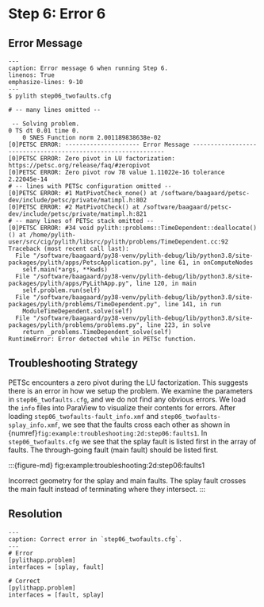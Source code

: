 # Step 6: Error 6

## Error Message

```{code-block} console
---
caption: Error message 6 when running Step 6.
linenos: True
emphasize-lines: 9-10
---
$ pylith step06_twofaults.cfg

# -- many lines omitted --

 -- Solving problem.
0 TS dt 0.01 time 0.
    0 SNES Function norm 2.001189838638e-02 
[0]PETSC ERROR: --------------------- Error Message --------------------------------------------------------------
[0]PETSC ERROR: Zero pivot in LU factorization: https://petsc.org/release/faq/#zeropivot
[0]PETSC ERROR: Zero pivot row 78 value 1.11022e-16 tolerance 2.22045e-14
# -- lines with PETSc configuration omitted --
[0]PETSC ERROR: #1 MatPivotCheck_none() at /software/baagaard/petsc-dev/include/petsc/private/matimpl.h:802
[0]PETSC ERROR: #2 MatPivotCheck() at /software/baagaard/petsc-dev/include/petsc/private/matimpl.h:821
# -- many lines of PETSc stack omitted --
[0]PETSC ERROR: #34 void pylith::problems::TimeDependent::deallocate()() at /home/pylith-user/src/cig/pylith/libsrc/pylith/problems/TimeDependent.cc:92
Traceback (most recent call last):
  File "/software/baagaard/py38-venv/pylith-debug/lib/python3.8/site-packages/pylith/apps/PetscApplication.py", line 61, in onComputeNodes
    self.main(*args, **kwds)
  File "/software/baagaard/py38-venv/pylith-debug/lib/python3.8/site-packages/pylith/apps/PyLithApp.py", line 120, in main
    self.problem.run(self)
  File "/software/baagaard/py38-venv/pylith-debug/lib/python3.8/site-packages/pylith/problems/TimeDependent.py", line 141, in run
    ModuleTimeDependent.solve(self)
  File "/software/baagaard/py38-venv/pylith-debug/lib/python3.8/site-packages/pylith/problems/problems.py", line 223, in solve
    return _problems.TimeDependent_solve(self)
RuntimeError: Error detected while in PETSc function.
```

## Troubleshooting Strategy

PETSc encounters a zero pivot during the LU factorization.
This suggests there is an error in how we setup the problem.
We examine the parameters in `step06_twofaults.cfg`, and we do not find any obvious errors.
We load the `info` files into ParaView to visualize their contents for errors.
After loading `step06_twofaults-fault_info.xmf` and `step06_twofaults-splay_info.xmf`, we see that the faults cross each other as shown in {numref}`fig:example:troubleshooting:2d:step06:faults1`.
In `step06_twofaults.cfg` we see that the splay fault is listed first in the array of faults.
The through-going fault (main fault) should be listed first.

:::{figure-md} fig:example:troubleshooting:2d:step06:faults1
<img src="figs/step06-faults-wrong1.*" alt="" scale="75%">

Incorrect geometry for the splay and main faults.
The splay fault crosses the main fault instead of terminating where they intersect.
:::

## Resolution

```{code-block} cfg
---
caption: Correct error in `step06_twofaults.cfg`.
---
# Error
[pylithapp.problem]
interfaces = [splay, fault]

# Correct
[pylithapp.problem]
interfaces = [fault, splay]
```
